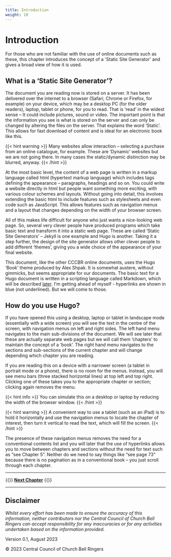 ```yaml
---
title: Introduction
weight: 10
---
```


# Introduction

For those who are not familiar with the use of online documents such as these, this chapter introduces the concept of a 'Static Site Generator' and gives a broad view of how it is used.

## What is a ‘Static Site Generator’?

The document you are reading now is stored on a server. It has been delivered over the internet to a browser (Safari, Chrome or Firefox, for example) on your device, which may be a desktop PC (for the older readers), laptop, tablet or phone, for you to read. That is ‘read’ in the widest sense – It could include pictures, sound or video. The important point is that the information you see is what is stored on the server and can only be changed by altering the files on the server. That explains the word ‘Static’. This allows for fast download of content and is ideal for an electronic book like this.

{{< hint warning >}}
Many websites allow interaction – selecting a purchase from an online catalogue, for example. These are ‘Dynamic’ websites but we are not going there. In many cases the static/dynamic distinction may be blurred, anyway.
{{< /hint >}}

At the most basic level, the content of a web page is written in a markup language called html (hypertext markup language) which includes tags defining the appearance – paragraphs, headings and so on. You could write a website directly in html but people want something more exciting, with various colour schemes and layouts. Without going into detail, this involves extending the basic html to include features such as stylesheets and even code such as JavaScript. This allows features such as navigation menus and a layout that changes depending on the width of your browser screen.

All of this makes life difficult for anyone who just wants a nice-looking web page. So, several very clever people have produced programs which take basic text and transform it into a static web page. These are called ‘Static Site Generators’ – Jekyll is one example and Hugo is another. Taking it a step further, the design of the site generator allows other clever people to add different ‘themes’, giving you a wide choice of the appearance of your final website. 

This document, like the other CCCBR online documents, uses the Hugo ‘Book’ theme produced by Alex Shpak. It is somewhat austere, without gimmicks, but seems appropriate for our documents. The basic text for a Hugo document is written in a scripting language called Markdown, which will be described [later](../020-markdown). I'm getting ahead of myself - hyperlinks are shown in blue (not underlined). But we will come to those.

## How do you use Hugo?

If you have opened this  using a desktop, laptop or tablet in landscape mode (essentially with a wide screen) you will see the text in the centre of the screen, with navigation menus on left and right sides. The left hand menu navigates to the main sub-divisions of the document. We will see later that these are actually separate web pages but we will call them ‘chapters’ to maintain the concept of a ‘book’. The right hand menu navigates to the sections and sub-sections of the current chapter and will change depending which chapter you are reading.

If you are reading this on a device with a narrower screen (a tablet in portrait mode or a phone), there is no room for the menus. Instead, you will see menu bars (three stacked horizontal lines) at top left and top right. Clicking one of these takes you to the appropriate chapter or section; clicking again removes the menu.

{{< hint info >}}
You can simulate this on a desktop or laptop by reducing the width of the browser window.
{{< /hint >}}

{{< hint warning >}}
A convenient way to use a tablet (such as an iPad) is to hold it horizontally and use the navigation menus to locate the chapter of interest, then turn it vertical to read the text, which will fill the screen.
{{< /hint >}}

The presence of these navigation menus removes the need for a conventional contents list and you will later that the use of hyperlinks allows you to move between chapters and sections without the need for text such as “see Chapter 5”. Neither do we need to say things like “see page 73” because there is no pagination as in a conventional book – you just scroll through each chapter.

----

{{<hint info>}}
**[Next Chapter](../015-files-and-folders/)**
{{</hint>}}

----

## Disclaimer
 
*Whilst every effort has been made to ensure the accuracy of this information, neither contributors nor the Central Council of Church Bell Ringers can accept responsibility for any inaccuracies or for any activities undertaken based on the information provided.*

Version 0.1, August 2023

© 2023 Central Council of Church Bell Ringers
